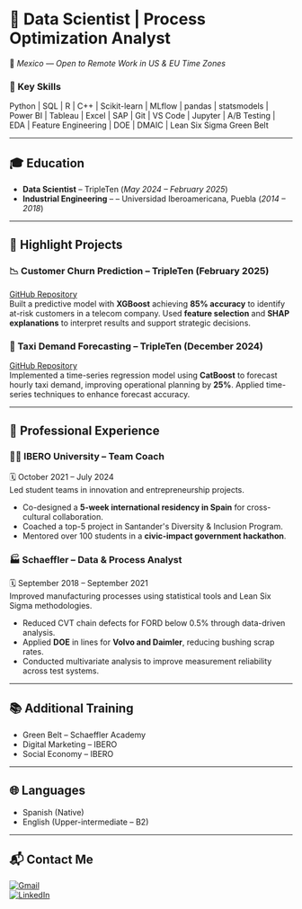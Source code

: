 # 💼 Data Scientist | Process Optimization Analyst  
📍 *Mexico — Open to Remote Work in US & EU Time Zones*  

### 🧠 Key Skills  
Python | SQL | R | C++ | Scikit-learn | MLflow | pandas | statsmodels | Power BI | Tableau | Excel | SAP | Git | VS Code | Jupyter | A/B Testing | EDA | Feature Engineering | DOE | DMAIC | Lean Six Sigma Green Belt

---

## 🎓 Education  
- **Data Scientist** – TripleTen (_May 2024 – February 2025_)
- **Industrial Engineering** – – Universidad Iberoamericana, Puebla (_2014 – 2018_)

---

## 🚀 Highlight Projects  

### 📉 Customer Churn Prediction – TripleTen (February 2025)  
[GitHub Repository](https://github.com/MPOrtiz/Interconnect)   
Built a predictive model with **XGBoost** achieving **85% accuracy** to identify at-risk customers in a telecom company. Used **feature selection** and **SHAP explanations** to interpret results and support strategic decisions.

### 🚖 Taxi Demand Forecasting – TripleTen (December 2024)  
[GitHub Repository](https://github.com/MPOrtiz/SweetLifeTaxi_TemporalSeries)  
Implemented a time-series regression model using **CatBoost** to forecast hourly taxi demand, improving operational planning by **25%**. Applied time-series techniques to enhance forecast accuracy.

---

## 🧳 Professional Experience  

### 👩‍🏫 IBERO University – Team Coach  
🗓️ October 2021 – July 2024  
Led student teams in innovation and entrepreneurship projects.  

- Co-designed a **5-week international residency in Spain** for cross-cultural collaboration.  
- Coached a top-5 project in Santander's Diversity & Inclusion Program.  
- Mentored over 100 students in a **civic-impact government hackathon**.  

### 🏭 Schaeffler – Data & Process Analyst  
🗓️ September 2018 – September 2021  
Improved manufacturing processes using statistical tools and Lean Six Sigma methodologies.  

- Reduced CVT chain defects for FORD below 0.5% through data-driven analysis.  
- Applied **DOE** in lines for **Volvo and Daimler**, reducing bushing scrap rates.  
- Conducted multivariate analysis to improve measurement reliability across test systems.  

---

## 📚 Additional Training  
- Green Belt – Schaeffler Academy  
- Digital Marketing – IBERO  
- Social Economy – IBERO  

---

## 🌐 Languages  
- Spanish (Native)  
- English (Upper-intermediate – B2)  

---

## 📬 Contact Me  
[![Gmail](https://img.shields.io/badge/Gmail-D14836?style=for-the-badge&logo=gmail&logoColor=white)](mailto:marthapatricia.orma@gmail.com)  
[![LinkedIn](https://img.shields.io/badge/LinkedIn-0077B5?style=for-the-badge&logo=linkedin&logoColor=white)](https://www.linkedin.com/in/marthapatriciaortiz/)  
